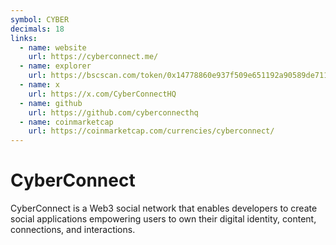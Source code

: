 ```yaml
---
symbol: CYBER
decimals: 18
links:
  - name: website
    url: https://cyberconnect.me/
  - name: explorer
    url: https://bscscan.com/token/0x14778860e937f509e651192a90589de711fb88a9
  - name: x
    url: https://x.com/CyberConnectHQ
  - name: github
    url: https://github.com/cyberconnecthq
  - name: coinmarketcap
    url: https://coinmarketcap.com/currencies/cyberconnect/
---
```


# CyberConnect

CyberConnect is a Web3 social network that enables developers to create social applications empowering users to own their digital identity, content, connections, and interactions.
